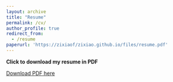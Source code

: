 ```yaml
---
layout: archive
title: "Resume"
permalink: /cv/
author_profile: true
redirect_from:
  - /resume
paperurl: 'https://zixiaof/zixiao.github.io/files/resume.pdf'
---
```


**Click to download my resume in PDF**

[Download PDF here](https://zixiaof/zixiao.github.io/files/resume.pdf)

